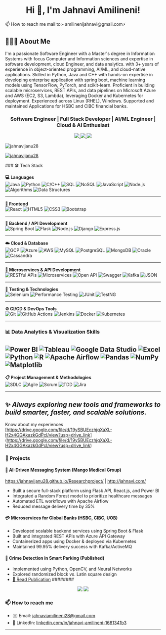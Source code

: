 <h1 align="center">Hi 👋, I'm Jahnavi Amilineni!</h1>
📫 How to reach me mail to:-  amilinenijahnavi@gmail.com⚡
<div>
<h2>🚀👩‍💻 About Me</h2>
I'm a passionate Software Engineer with a Master's degree in Information Systems with focus Computer and Information sciences and expertise in software development, cloud Engineer, and data analytics. with 3+ years of experience in object-oriented programming, AI/ML, and cloud-native applications. Skilled in Python, Java and C++ with hands-on expertise in developing enterprise application with spring boot, machine learning models using TensorFlow, PyTorch, and scikit-learn. Proficient in building scalable microservices, REST APIs, and data pipelines on Microsoft Azure and AWS (EC2, S3, Lambda), leveraging Docker and Kubernetes for deployment. Experienced across Linux (RHEL), Windows. Supported and maintained Applications for HSBC and CIBC financial banks.

</div>
<h3 align="center">Software Engineer | Full Stack Developer | AI/ML Engineer | Cloud & AI Enthusiast</h3>

<p align="center">
  <a href="https://www.linkedin.com/in/jahnavi-amilineni-1681341b3/" target="_blank">
    <img src="https://img.shields.io/badge/LinkedIn-blue?logo=linkedin&style=flat&logoColor=white" />
  </a>
  <a href="mailto:jahnaviamilineni28@gmail.com">
    <img src="https://img.shields.io/badge/Gmail-D14836?style=flat&logo=gmail&logoColor=white" />
  </a>
  <a href="https://leetcode.com/u/Jahnaviami28/">
    <img src="https://img.shields.io/badge/LeetCode-FFA116?style=flat&logo=leetcode&logoColor=white" />
</a>
</p>
<p align="left"> <img src="https://komarev.com/ghpvc/?username=jahnavijanu28&label=Profile%20views&color=0e75b6&style=flat" alt="jahnavijanu28" /> </p>

<p align="left"> <a href="https://github.com/ryo-ma/github-profile-trophy"><img src="https://github-profile-trophy.vercel.app/?username=jahnavijanu28" alt="jahnavijanu28" /></a> </p>
### 🛠️ Tech Stack

**💻 Languages**  
![Java](https://img.shields.io/badge/Java-007396?style=for-the-badge&logo=java&logoColor=white)
![Python](https://img.shields.io/badge/Python-3670A0?style=for-the-badge&logo=python&logoColor=white)
![C/C++](https://img.shields.io/badge/C/C++-00599C?style=for-the-badge&logo=cplusplus&logoColor=white)
![SQL](https://img.shields.io/badge/SQL-336791?style=for-the-badge&logo=postgresql&logoColor=white)
![NoSQL](https://img.shields.io/badge/NoSQL-005571?style=for-the-badge&logo=mongodb&logoColor=white)
![JavaScript](https://img.shields.io/badge/JavaScript-F7DF1E?style=for-the-badge&logo=javascript&logoColor=black)
![Node.js](https://img.shields.io/badge/Node.js-339933?style=for-the-badge&logo=nodedotjs&logoColor=white)
![Algorithms](https://img.shields.io/badge/Algorithms-FFA500?style=for-the-badge)
![Data Structures](https://img.shields.io/badge/Data%20Structures-008000?style=for-the-badge)

---

**🎨 Frontend**  
![React](https://img.shields.io/badge/React-20232A?style=for-the-badge&logo=react&logoColor=61DAFB)
![HTML5](https://img.shields.io/badge/HTML5-E34F26?style=for-the-badge&logo=html5&logoColor=white)
![CSS3](https://img.shields.io/badge/CSS3-1572B6?style=for-the-badge&logo=css3&logoColor=white)
![Bootstrap](https://img.shields.io/badge/Bootstrap-7952B3?style=for-the-badge&logo=bootstrap&logoColor=white)

---

**🔗 Backend / API Development**  
![Spring Boot](https://img.shields.io/badge/Spring_Boot-6DB33F?style=for-the-badge&logo=spring-boot&logoColor=white)
![Flask](https://img.shields.io/badge/Flask-000000?style=for-the-badge&logo=flask&logoColor=white)
![Node.js](https://img.shields.io/badge/Node.js-339933?style=for-the-badge&logo=nodedotjs&logoColor=white)
![Django](https://img.shields.io/badge/Django-092E20?style=for-the-badge&logo=django&logoColor=white)
![Express.js](https://img.shields.io/badge/Express.js-404D59?style=for-the-badge)

---

**☁️ Cloud & Database**  
![GCP](https://img.shields.io/badge/GCP-4285F4?style=for-the-badge&logo=googlecloud&logoColor=white)
![Azure](https://img.shields.io/badge/Azure-0078D4?style=for-the-badge&logo=microsoftazure&logoColor=white)
![AWS](https://img.shields.io/badge/AWS-FF9900?style=for-the-badge&logo=amazonaws&logoColor=white)
![MySQL](https://img.shields.io/badge/MySQL-005C84?style=for-the-badge&logo=mysql&logoColor=white)
![PostgreSQL](https://img.shields.io/badge/PostgreSQL-4169E1?style=for-the-badge&logo=postgresql&logoColor=white)
![MongoDB](https://img.shields.io/badge/MongoDB-4EA94B?style=for-the-badge&logo=mongodb&logoColor=white)
![Oracle](https://img.shields.io/badge/Oracle-F80000?style=for-the-badge&logo=oracle&logoColor=white)
![Cassandra](https://img.shields.io/badge/Cassandra-1287B1?style=for-the-badge&logo=apachecassandra&logoColor=white)

---

**📡 Microservices & API Development**  
![RESTful APIs](https://img.shields.io/badge/RESTful_APIs-FF4500?style=for-the-badge)
![Microservices](https://img.shields.io/badge/Microservices-228B22?style=for-the-badge)
![Open API](https://img.shields.io/badge/OpenAPI-6E40C9?style=for-the-badge&logo=openapiinitiative&logoColor=white)
![Swagger](https://img.shields.io/badge/Swagger-85EA2D?style=for-the-badge&logo=swagger&logoColor=black)
![Kafka](https://img.shields.io/badge/Kafka-231F20?style=for-the-badge&logo=apachekafka&logoColor=white)
![JSON](https://img.shields.io/badge/JSON-000000?style=for-the-badge&logo=json&logoColor=white)

---

**🧪 Testing & Technologies**  
![Selenium](https://img.shields.io/badge/Selenium-43B02A?style=for-the-badge&logo=selenium&logoColor=white)
![Performance Testing](https://img.shields.io/badge/Performance_Testing-000000?style=for-the-badge)
![JUnit](https://img.shields.io/badge/JUnit-25A162?style=for-the-badge&logo=junit5&logoColor=white)
![TestNG](https://img.shields.io/badge/TestNG-FF8C00?style=for-the-badge)

---

**⚙️ CI/CD & DevOps Tools**  
![Git](https://img.shields.io/badge/Git-F05032?style=for-the-badge&logo=git&logoColor=white)
![GitHub Actions](https://img.shields.io/badge/GitHub_Actions-2088FF?style=for-the-badge&logo=githubactions&logoColor=white)
![Jenkins](https://img.shields.io/badge/Jenkins-D24939?style=for-the-badge&logo=jenkins&logoColor=white)
![Docker](https://img.shields.io/badge/Docker-2496ED?style=for-the-badge&logo=docker&logoColor=white)
![Kubernetes](https://img.shields.io/badge/Kubernetes-326CE5?style=for-the-badge&logo=kubernetes&logoColor=white)

---
### 📊 Data Analytics & Visualization Skills
![Power BI](https://img.shields.io/badge/Power_BI-F2C811?style=for-the-badge&logo=powerbi&logoColor=black)
![Tableau](https://img.shields.io/badge/Tableau-E97627?style=for-the-badge&logo=tableau&logoColor=white)
![Google Data Studio](https://img.shields.io/badge/Google_Data_Studio-4285F4?style=for-the-badge&logo=googledatastudio&logoColor=white)
![Excel](https://img.shields.io/badge/Excel-217346?style=for-the-badge&logo=microsoft-excel&logoColor=white)
![Python](https://img.shields.io/badge/Python-3776AB?style=for-the-badge&logo=python&logoColor=white)
![R](https://img.shields.io/badge/R-276DC3?style=for-the-badge&logo=r&logoColor=white)
![Apache Airflow](https://img.shields.io/badge/Apache_Airflow-017CEE?style=for-the-badge&logo=apache-airflow&logoColor=white)
![Pandas](https://img.shields.io/badge/Pandas-150458?style=for-the-badge&logo=pandas&logoColor=white)
![NumPy](https://img.shields.io/badge/NumPy-013243?style=for-the-badge&logo=numpy&logoColor=white)
![Matplotlib](https://img.shields.io/badge/Matplotlib-11557c?style=for-the-badge)
 --
**📋 Project Management & Methodologies**  
![SDLC](https://img.shields.io/badge/SDLC-000000?style=for-the-badge)
![Agile](https://img.shields.io/badge/Agile-FF69B4?style=for-the-badge)
![Scrum](https://img.shields.io/badge/Scrum-5A20CB?style=for-the-badge)
![TDD](https://img.shields.io/badge/TDD-FF0000?style=for-the-badge)
![Jira](https://img.shields.io/badge/Jira-0052CC?style=for-the-badge&logo=jira&logoColor=white)


---

✨ *Always exploring new tools and frameworks to build smarter, faster, and scalable solutions.*
---
Know about my experiences [https://drive.google.com/file/d/19ySBUEczhjqXaXL-H2x4GGAkazkGdPcI/view?usp=drive_link] 
(https://drive.google.com/file/d/19ySBUEczhjqXaXL-H2x4GGAkazkGdPcI/view?usp=drive_link)

### 📂 Projects

#### 🏥 AI-Driven Messaging System (Mango Medical Group)
https://jahnavijanu28.github.io/Researchproject/ | http://jahnavi.com/
- Built a secure full-stack platform using Flask API, React.js, and Power BI
- Integrated a Random Forest model to prioritize healthcare messages
- Automated ETL workflows with Apache Airflow
- Reduced message delivery time by 35%

#### 💳 Microservices for Global Banks (HSBC, CIBC, UOB)
- Developed scalable backend services using Spring Boot & Flask
- Built and integrated REST APIs with Azure API Gateway
- Containerized apps using Docker & deployed via Kubernetes
- Maintained 99.95% delivery success with Kafka/ActiveMQ

#### 🎯 Crime Detection in Smart Parking (Published)
- Implemented using Python, OpenCV, and Neural Networks
- Explored randomized block vs. Latin square design
- [📄 Read Publication](https://pubs.aip.org/aip/acp/article-abstract/2871/1/020006/)
######## 
<p align="center">
  <img src="https://github-readme-stats.vercel.app/api/top-langs/?username=Jahnavijanu28&layout=compact&theme=tokyonight"/>
  <img src="https://github-readme-stats.vercel.app/api?username=Jahnavijanu28&show_icons=true&theme=tokyonight"/>
</p>


### 📫 How to reach me

- ✉️ Email: jahnaviamilineni28@gmail.com  
- 🔗 LinkedIn: [linkedin.com/in/jahnavi-amilineni-1681341b3](https://www.linkedin.com/in/jahnavi-amilineni-1681341b3/)

---

<!-- Let’s build together -->
